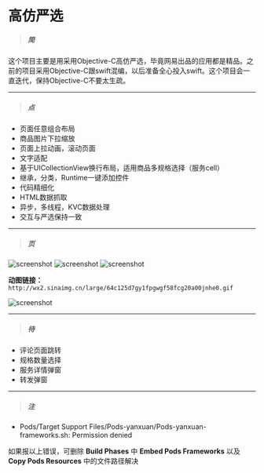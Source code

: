 # 高仿严选


>##### **简**

这个项目主要是用采用Objective-C高仿严选，毕竟网易出品的应用都是精品。之前的项目采用Objective-C跟swift混编，以后准备全心投入swift。这个项目会一直迭代，保持Objective-C不要太生疏。

-------

>##### **点**

* 页面任意组合布局
* 商品图片下拉缩放
* 页面上拉动画，滚动页面
* 文字适配
* 基于UICollectionView换行布局，适用商品多规格选择（服务cell）
* 继承，分类，Runtime一键添加控件
* 代码精细化
* HTML数据抓取
* 异步，多线程，KVC数据处理
* 交互与严选保持一致

-------

>##### **页**

![screenshot](http://r.photo.store.qq.com/psb?/V12RuddS4X20zt/MTJIH.HE.ogrMbUvj.mBOKMBRuTYfyq2X8K7LeynTvs!/r/dAgBAAAAAAAA)  ![screenshot](http://r.photo.store.qq.com/psb?/V12RuddS4X20zt/YwrJv0fnN.Lk79Wejt9HhLt.ljL0FCOZ23VlvHkHxiU!/r/dGcBAAAAAAAA) ![screenshot](http://r.photo.store.qq.com/psb?/V12RuddS4X20zt/uuAPTFZshI8nw19rlGTrdr77CwuUWfG*ifEFz6eNloM!/r/dGgBAAAAAAAA)

**动图链接：**`http://wx2.sinaimg.cn/large/64c125d7gy1fpgwgf58fcg20a00jnhe0.gif`

![screenshot](http://wx2.sinaimg.cn/large/64c125d7gy1fpgwgf58fcg20a00jnhe0.gif) 

-------

>##### **待**

* 评论页面跳转
* 规格数量选择
* 服务详情弹窗
* 转发弹窗

-------

>##### **注** 

* Pods/Target Support Files/Pods-yanxuan/Pods-yanxuan-frameworks.sh: Permission denied

如果报以上错误，可删除 **Build Phases** 中 **Embed Pods Frameworks** 以及**Copy Pods Resources** 中的文件路径解决

